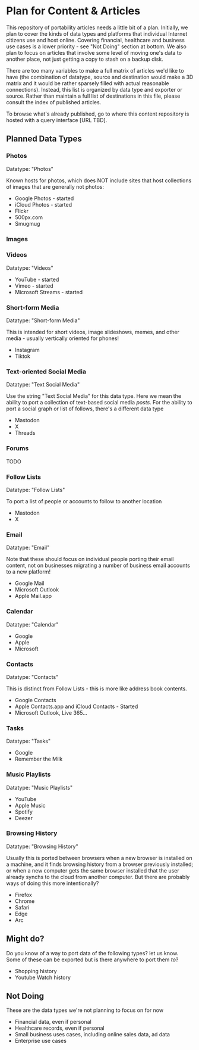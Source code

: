 
# Plan for Content & Articles

This repository of portability articles needs a little bit of a plan.  Initially, we plan to cover the kinds
of data types and platforms that individual Internet citizens use and host online.  Covering financial,
healthcare and business use cases is a lower priority - see "Not Doing" section at bottom.  We also 
plan to focus on articles that involve some level of moving one's data to another place, not just getting
a copy to stash on a backup disk.  

There are too many variables to make a full matrix of articles we'd like to have (the combination of datatype,
source and destination would make a 3D matrix and it would be rather sparsely filled with actual reasonable
connections).  Instead, this list is organized by data type and exporter or source.  Rather than maintain 
a full list of destinations in this file, please consult the index of published articles. 

To browse what's already published, go to where this content repository is hosted with a query interface
[URL TBD].

## Planned Data Types

### Photos

Datatype: "Photos"

Known hosts for photos, which does NOT include sites that host collections of images that are generally not photos:

* Google Photos - started
* iCloud Photos - started
* Flickr
* 500px.com
* Smugmug

### Images



### Videos

Datatype: "Videos"

* YouTube - started
* Vimeo - started
* Microsoft Streams - started

### Short-form Media

Datatype: "Short-form Media"

This is intended for short videos, image slideshows, memes, and other media - usually vertically oriented for phones!

* Instagram
* Tiktok

### Text-oriented Social Media

Datatype: "Text Social Media"

Use the string "Text Social Media" for this data type.  Here we mean the ability to port a collection of 
text-based social media _posts_.  For the ability to port a social graph or list of follows, there's a 
different data type

* Mastodon
* X
* Threads

### Forums

TODO

### Follow Lists

Datatype: "Follow Lists"

To port a list of people or accounts to follow to another location

 * Mastodon
 * X

### Email

Datatype: "Email"

Note that these should focus on individual people porting their email content, not on businesses
migrating a number of business email accounts to a new platform!

* Google Mail
* Microsoft Outlook
* Apple Mail.app

### Calendar

Datatype: "Calendar"

* Google
* Apple
* Microsoft

### Contacts

Datatype: "Contacts"

This is distinct from Follow Lists - this is more like address book contents.

* Google Contacts
* Apple Contacts.app and iCloud Contacts - Started
* Microsoft Outlook, Live 365...

### Tasks

Datatype: "Tasks"

* Google
* Remember the Milk

### Music Playlists

Datatype: "Music Playlists"

* YouTube
* Apple Music
* Spotify
* Deezer

### Browsing History

Datatype: "Browsing History"

Usually this is ported between browsers when a new browser is installed on a machine, and it finds
browsing history from a browser previously installed; or when a new computer gets the same browser
installed that the user already synchs to the cloud from another computer.  But there are probably ways
of doing this more intentionally?

* Firefox
* Chrome
* Safari
* Edge
* Arc


## Might do?

Do you know of a way to port data of the following types?  let us know.  Some of these can be exported
but is there anywhere to port them _to_? 

* Shopping history
* Youtube Watch history

## Not Doing

These are the data types we're not planning to focus on for now
* Financial data, even if personal
* Healthcare records, even if personal
* Small business uses cases, including online sales data, ad data
* Enterprise use cases
